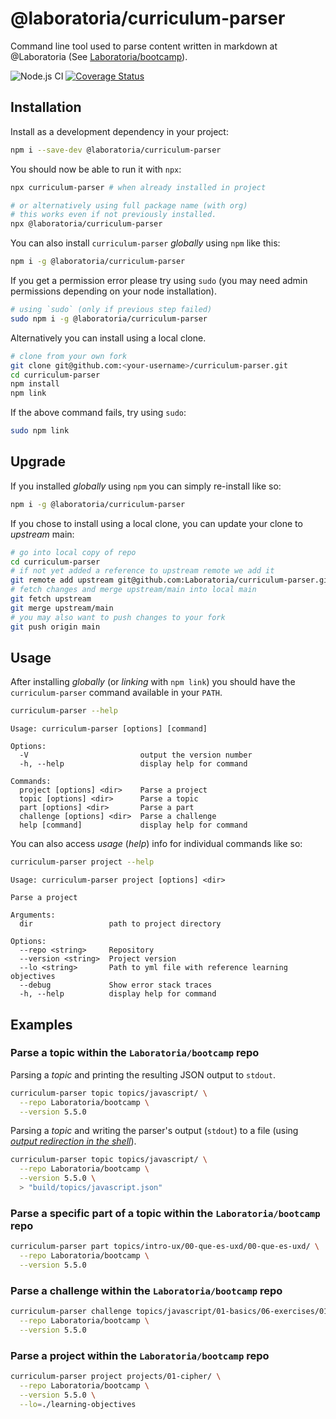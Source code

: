 # @laboratoria/curriculum-parser

Command line tool used to parse content written in markdown at
@Laboratoria (See [Laboratoria/bootcamp](https://github.com/Laboratoria/bootcamp)).

![Node.js CI](https://github.com/Laboratoria/curriculum-parser/workflows/Node.js%20CI/badge.svg)
[![Coverage Status](https://coveralls.io/repos/github/Laboratoria/curriculum-parser/badge.svg?branch=main)](https://coveralls.io/github/Laboratoria/curriculum-parser?branch=main)

## Installation

Install as a development dependency in your project:

```sh
npm i --save-dev @laboratoria/curriculum-parser
```

You should now be able to run it with `npx`:

```sh
npx curriculum-parser # when already installed in project

# or alternatively using full package name (with org)
# this works even if not previously installed.
npx @laboratoria/curriculum-parser
```

You can also install `curriculum-parser` _globally_ using `npm` like this:

```sh
npm i -g @laboratoria/curriculum-parser
```

If you get a permission error please try using `sudo` (you may need admin
permissions depending on your node installation).

```sh
# using `sudo` (only if previous step failed)
sudo npm i -g @laboratoria/curriculum-parser
```

Alternatively you can install using a local clone.

```sh
# clone from your own fork
git clone git@github.com:<your-username>/curriculum-parser.git
cd curriculum-parser
npm install
npm link
```

If the above command fails, try using `sudo`:

```sh
sudo npm link
```

## Upgrade

If you installed _globally_ using `npm` you can simply re-install like so:

```sh
npm i -g @laboratoria/curriculum-parser
```

If you chose to install using a local clone, you can update your clone to
_upstream_ main:

```sh
# go into local copy of repo
cd curriculum-parser
# if not yet added a reference to upstream remote we add it
git remote add upstream git@github.com:Laboratoria/curriculum-parser.git
# fetch changes and merge upstream/main into local main
git fetch upstream
git merge upstream/main
# you may also want to push changes to your fork
git push origin main
```

## Usage

After installing _globally_ (or _linking_ with `npm link`) you should have the
`curriculum-parser` command available in your `PATH`.

```sh
curriculum-parser --help
```

```text
Usage: curriculum-parser [options] [command]

Options:
  -V                         output the version number
  -h, --help                 display help for command

Commands:
  project [options] <dir>    Parse a project
  topic [options] <dir>      Parse a topic
  part [options] <dir>       Parse a part
  challenge [options] <dir>  Parse a challenge
  help [command]             display help for command

```

You can also access _usage_ (_help_) info for individual commands like so:

```sh
curriculum-parser project --help
```

```text
Usage: curriculum-parser project [options] <dir>

Parse a project

Arguments:
  dir                 path to project directory

Options:
  --repo <string>     Repository
  --version <string>  Project version
  --lo <string>       Path to yml file with reference learning objectives
  --debug             Show error stack traces
  -h, --help          display help for command
```

## Examples

### Parse a topic within the `Laboratoria/bootcamp` repo

Parsing a _topic_ and printing the resulting JSON output to `stdout`.

```sh
curriculum-parser topic topics/javascript/ \
  --repo Laboratoria/bootcamp \
  --version 5.5.0
```

Parsing a _topic_ and writing the parser's output (`stdout`) to a file (using
[_output redirection in the shell_](https://www.gnu.org/software/bash/manual/html_node/Redirections.html)).

```sh
curriculum-parser topic topics/javascript/ \
  --repo Laboratoria/bootcamp \
  --version 5.5.0 \
  > "build/topics/javascript.json"
```

### Parse a specific part of a topic within the `Laboratoria/bootcamp` repo

```sh
curriculum-parser part topics/intro-ux/00-que-es-uxd/00-que-es-uxd/ \
  --repo Laboratoria/bootcamp \
  --version 5.5.0
```

### Parse a challenge within the `Laboratoria/bootcamp` repo

```sh
curriculum-parser challenge topics/javascript/01-basics/06-exercises/01-coin-convert/ \
  --repo Laboratoria/bootcamp \
  --version 5.5.0
```

### Parse a project within the `Laboratoria/bootcamp` repo

```sh
curriculum-parser project projects/01-cipher/ \
  --repo Laboratoria/bootcamp \
  --version 5.5.0 \
  --lo=./learning-objectives
```
